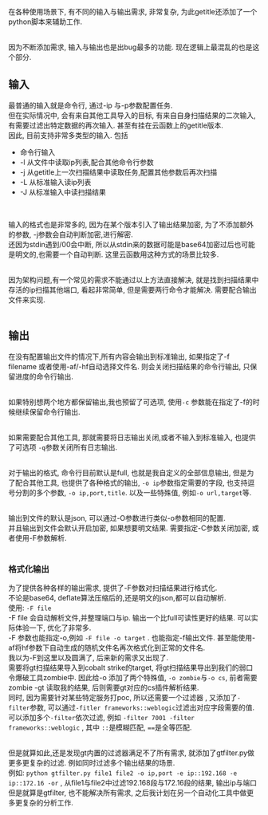 在各种使用场景下, 有不同的输入与输出需求, 非常复杂, 为此getitle还添加了一个python脚本来辅助工作.<br />​

因为不断添加需求, 输入与输出也是出bug最多的功能. 现在逻辑上最混乱的也是这个部分.
## 输入
最普通的输入就是命令行, 通过-ip 与-p参数配置任务.<br />但在实际情况中, 会有来自其他工具导入的目标, 有来自自身扫描结果的二次输入, 有需要过滤出特定数据的再次输入.  甚至有挂在云函数上的getitle版本.<br />因此, 目前支持非常多类型的输入. 包括

- 命令行输入
- -l 从文件中读取ip列表,配合其他命令行参数
- -j 从getitle上一次扫描结果中读取任务,配置其他参数后再次扫描
- -L 从标准输入读ip列表
- -J 从标准输入中读扫描结果

​

输入的格式也是非常多的, 因为在某个版本引入了输出结果加密, 为了不添加额外的参数, -j参数会自动判断加密,进行解密. <br />还因为stdin遇到/00会中断, 所以从stdin来的数据可能是base64加密过后也可能是明文的,也需要一个自动判断. 这里云函数用这种方式的场景比较多.<br />​

因为架构问题,有一个常见的需求不能通过以上方法直接解决, 就是找到扫描结果中存活的ip扫描其他端口, 看起非常简单, 但是需要两行命令才能解决. 需要配合输出文件来实现.<br />​<br />
## 输出
在没有配置输出文件的情况下,所有内容会输出到标准输出, 如果指定了-f filename 或者使用-af/-hf自动选择文件名. 则会关闭扫描结果的命令行输出, 只保留进度的命令行输出. <br />​

如果特别想两个地方都保留输出,我也预留了可选项, 使用`-c` 参数能在指定了-f的时候继续保留命令行输出.<br />​

如果需要配合其他工具, 那就需要将日志输出关闭,或者不输入到标准输入, 也提供了可选项 `-q`参数关闭所有日志输出.<br />​

对于输出的格式, 命令行目前默认是full, 也就是我自定义的全部信息输出, 但是为了配合其他工具, 也提供了各种格式的输出, `-o ip`参数指定需要的字段, 也支持逗号分割的多个参数, `-o ip,port,title`. 以及一些特殊值, 例如`-o url,target`等.<br />​

输出到文件的默认是json, 可以通过-O参数进行类似-o参数相同的配置.<br />并且输出到文件会默认开启加密, 如果想要明文结果. 需要指定-C参数关闭加密, 或者使用-F参数解析.<br />​<br />
### 格式化输出
为了提供各种各样的输出需求, 提供了-F参数对扫描结果进行格式化.<br />不论是base64, deflate算法压缩后的,还是明文的json,都可以自动解析.<br />使用: `-F file`<br />-F file 会自动解析文件,并整理端口与ip. 输出一个比full可读性更好的结果. 可以实际体验一下, 优化了非常多.<br />-F 参数也能指定-o,例如 `-F file -o target` . 也能指定-f输出文件. 甚至能使用-af将hf参数下自动生成的随机文件名再次格式化到正常的文件名.<br />我以为-F到这里以及圆满了, 后来新的需求又出现了.<br />需要将gt扫描结果导入到cobalt strike的target, 将gt扫描结果导出到我们的弱口令爆破工具zombie中. 因此给-o 添加了两个特殊值, `-o zombie`与`-o cs`, 前者需要zombie -gt 读取我的结果, 后则需要gt对应的cs插件解析结果.<br />同时, 因为需要针对某些特定服务打poc, 所以还需要一个过滤器 , 又添加了`-filter`参数, 可以通过`-fitler frameworks::weblogic`过滤出对应字段需要的值. 可以添加多个`-filter`依次过滤, 例如 `-filter 7001 -filter frameworks::weblogic` , 其中 `::`是模糊匹配, `==`是全等匹配.<br />​

但是就算如此,还是发现gt内置的过滤器满足不了所有需求, 就添加了gtfilter.py做更多更复杂的过滤. 例如同时过滤多个输出结果的场景. <br />例如: `python gtfilter.py file1 file2 -o ip,port -e ip::192.168 -e ip::172.16 -or`  , 从file1与file2中过滤192.168段与172.16段的结果, 输出ip与端口<br />但是就算是gtfilter, 也不能解决所有需求, 之后我计划在另一个自动化工具中做更多更复杂的分析工作.<br />​

​<br />
